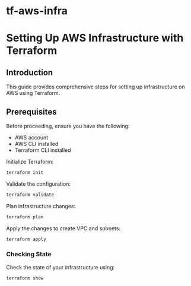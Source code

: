 # tf-aws-infra
# Setting Up AWS Infrastructure with Terraform

## Introduction

This guide provides comprehensive steps for setting up infrastructure on AWS using Terraform.

## Prerequisites

Before proceeding, ensure you have the following:

- AWS account
- AWS CLI installed
- Terraform CLI installed

Initialize Terraform:
   ```bash
   terraform init
   ```

Validate the configuration:
   ```bash
   terraform validate
   ```

Plan infrastructure changes:
   ```bash
   terraform plan
   ```

Apply the changes to create VPC and subnets:
   ```bash
   terraform apply
   ```

### Checking State

Check the state of your infrastructure using:
```bash
terraform show